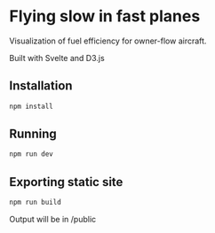 # Flying slow in fast planes

Visualization of fuel efficiency for owner-flow aircraft.

Built with Svelte and D3.js

## Installation

```bash
npm install
```

## Running

```bash
npm run dev
```

## Exporting static site
```bash
npm run build
```
Output will be in /public